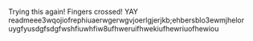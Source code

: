 Trying this again!
Fingers crossed!
YAY
readmeee3wqojiofrephiuaerwgerwgvjoerlgjerjkb;ehbersblo3ewmjhelor
uygfyusdgfsdgfwshfiuwhfiw8ufhweruifhwekiufhewriuofhewiou
